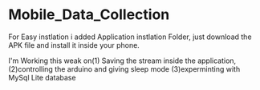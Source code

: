 # Mobile_Data_Collection

For Easy instlation i added Application instlation Folder, just download the APK file and install it inside your phone. 


I'm Working this weak on(1) Saving the stream inside the application,
                         (2)controlling the arduino and giving sleep mode
                         (3)experminting with MySql Lite database
                        
